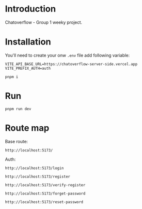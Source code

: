 # Introduction

Chatoverflow - Group 1 weeky project.

# Installation

You'll need to create your onw `.env` file add following variable:

```
VITE_API_BASE_URL=https://chatoverflow-server-side.vercel.app
VITE_PREFIX_AUTH=auth
```

```
pnpm i
```

# Run

```
pnpm run dev
```

# Route map

Base route:

```
http://localhost:5173/
```

Auth:

```
http://localhost:5173/login
```

```
http://localhost:5173/register
```

```
http://localhost:5173/verify-register
```

```
http://localhost:5173/forget-password
```

```
http://localhost:5173/reset-password
```
